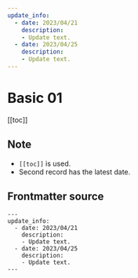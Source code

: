 ```yaml
---
update_info:
  - date: 2023/04/21
    description:
    - Update text.
  - date: 2023/04/25
    description:
    - Update text.
---
```

# Basic 01


[[toc]]


## Note

- `[[toc]]` is used.
- Second record has the latest date.


## Frontmatter source

```
---
update_info:
  - date: 2023/04/21
    description:
    - Update text.
  - date: 2023/04/25
    description:
    - Update text.
---
```
